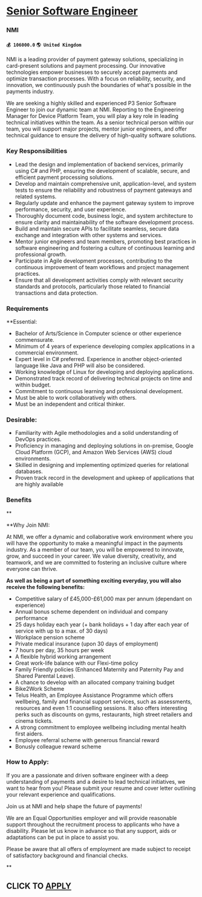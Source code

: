 # [Senior Software Engineer](https://www.remotewlb.com/apply/senior-software-engineer-75016)  
### NMI  
#### `💰 106000.0` `🌎 United Kingdom`  

NMI is a leading provider of payment gateway solutions, specializing in card-present solutions and payment processing. Our innovative technologies empower businesses to securely accept payments and optimize transaction processes. With a focus on reliability, security, and innovation, we continuously push the boundaries of what's possible in the payments industry.

We are seeking a highly skilled and experienced P3 Senior Software Engineer to join our dynamic team at NMI. Reporting to the Engineering Manager for Device Platform Team, you will play a key role in leading technical initiatives within the team. As a senior technical person within our team, you will support major projects, mentor junior engineers, and offer technical guidance to ensure the delivery of high-quality software solutions.

### Key Responsibilities

  * Lead the design and implementation of backend services, primarily using C# and PHP, ensuring the development of scalable, secure, and efficient payment processing solutions.
  * Develop and maintain comprehensive unit, application-level, and system tests to ensure the reliability and robustness of payment gateways and related systems.
  * Regularly update and enhance the payment gateway system to improve performance, security, and user experience.
  * Thoroughly document code, business logic, and system architecture to ensure clarity and maintainability of the software development process.
  * Build and maintain secure APIs to facilitate seamless, secure data exchange and integration with other systems and services.
  * Mentor junior engineers and team members, promoting best practices in software engineering and fostering a culture of continuous learning and professional growth.
  * Participate in Agile development processes, contributing to the continuous improvement of team workflows and project management practices.
  * Ensure that all development activities comply with relevant security standards and protocols, particularly those related to financial transactions and data protection.

### Requirements

 **Essential:

  * Bachelor of Arts/Science in Computer science or other experience commensurate.
  * Minimum of 4 years of experience developing complex applications in a commercial environment.
  * Expert level in C# preferred. Experience in another object-oriented language like Java and PHP will also be considered. 
  * Working knowledge of Linux for developing and deploying applications.
  * Demonstrated track record of delivering technical projects on time and within budget.
  * Commitment to continuous learning and professional development.
  * Must be able to work collaboratively with others.
  * Must be an independent and critical thinker.

### Desirable:

  * Familiarity with Agile methodologies and a solid understanding of DevOps practices.
  * Proficiency in managing and deploying solutions in on-premise, Google Cloud Platform (GCP), and Amazon Web Services (AWS) cloud environments.
  * Skilled in designing and implementing optimized queries for relational databases.
  * Proven track record in the development and upkeep of applications that are highly available

### Benefits

**

 **Why Join NMI:

At NMI, we offer a dynamic and collaborative work environment where you will have the opportunity to make a meaningful impact in the payments industry. As a member of our team, you will be empowered to innovate, grow, and succeed in your career. We value diversity, creativity, and teamwork, and we are committed to fostering an inclusive culture where everyone can thrive.

 **As well as being a part of something exciting everyday, you will also receive the following benefits:**

  * Competitive salary of £45,000-£61,000 max per annum (dependant on experience)
  * Annual bonus scheme dependent on individual and company performance 
  * 25 days holiday each year (+ bank holidays + 1 day after each year of service with up to a max. of 30 days)
  * Workplace pension scheme
  * Private medical insurance (upon 30 days of employment)
  * 7 hours per day, 35 hours per week
  * A flexible hybrid working arrangement
  * Great work-life balance with our Flexi-time policy
  * Family Friendly policies (Enhanced Maternity and Paternity Pay and Shared Parental Leave).
  * A chance to develop with an allocated company training budget
  * Bike2Work Scheme
  * Telus Health, an Employee Assistance Programme which offers wellbeing, family and financial support services, such as assessments, resources and even 1:1 counselling sessions. It also offers interesting perks such as discounts on gyms, restaurants, high street retailers and cinema tickets.
  * A strong commitment to employee wellbeing including mental health first aiders.
  * Employee referral scheme with generous financial reward
  * Bonusly colleague reward scheme

### How to Apply:

If you are a passionate and driven software engineer with a deep understanding of payments and a desire to lead technical initiatives, we want to hear from you! Please submit your resume and cover letter outlining your relevant experience and qualifications.

Join us at NMI and help shape the future of payments!

We are an Equal Opportunities employer and will provide reasonable support throughout the recruitment process to applicants who have a disability. Please let us know in advance so that any support, aids or adaptations can be put in place to assist you.

Please be aware that all offers of employment are made subject to receipt of satisfactory background and financial checks.

**

  
## CLICK TO [APPLY](https://www.remotewlb.com/apply/senior-software-engineer-75016)

